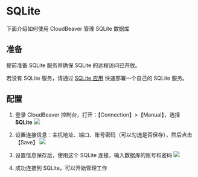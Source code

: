 # SQLite

下面介绍如何使用 CloudBeaver 管理 SQLite 数据库

## 准备

提前准备 SQLite 服务并确保 SQLite 的远程访问已开放。  

若没有 SQLite 服务，请通过 [SQLite 应用](https://apps.websoft9.com/sqlite) 快速部署一个自己的 SQLite 服务。

## 配置

1. 登录 CloudBeaver 控制台，打开：【Connection】>【Manual】，选择 **SQLite**
   ![](https://libs.websoft9.com/Websoft9/DocsPicture/zh/cloudbeaver/cloudbeaver-openconn-websoft9.png)

2. 设置连接信息：主机地址、端口、账号密码（可以勾选是否保存），然后点击【Save】
   ![](https://libs.websoft9.com/Websoft9/DocsPicture/zh/cloudbeaver/cloudbeaver-openconnsqlite-websoft9.png)

3. 设置信息保存后，使用这个 SQLite 连接，输入数据库的账号和密码
   ![](https://libs.websoft9.com/Websoft9/DocsPicture/zh/cloudbeaver/cloudbeaver-conlogin-websoft9.png)

4. 成功连接到 SQLite，可以开始管理工作